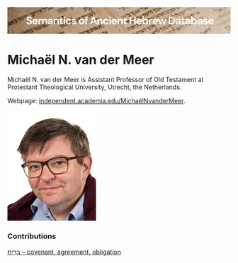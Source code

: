 <html><body><img id="banner" src="../../images/banners/banner.png" alt="banner" /></body></html>

# **Michaël N. van der Meer**


Michaël N. van der Meer is Assistant Professor of Old Testament at Protestant Theological University, Utrecht, the Netherlands. 

Webpage: <a href="https://independent.academia.edu/MichaëlNvanderMeer#tab-1" target="blank">independent.academia.edu/MichaëlNvanderMeer</a>. 



![michael van der meer](../images/photos/michaelvdmeer.jpg "Michaël N. van der Meer")  


### Contributions
[בְּרִית – covenant, agreement, obligation](../words/brith.md)<br>